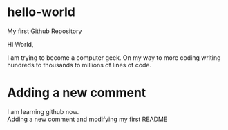 # hello-world
My first Github Repository

Hi World,

I am trying to become a computer geek.  On my way to more coding writing hundreds to thousands to millions of lines of code.

# Adding a new comment
I am learning github now.  
Adding a new comment and modifying my first README
